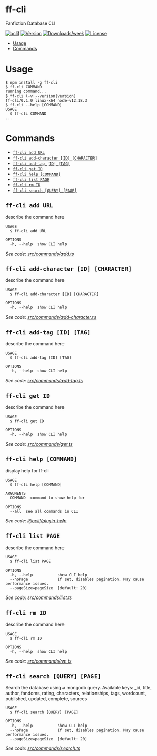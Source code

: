 ff-cli
======

Fanfiction Database CLI

[![oclif](https://img.shields.io/badge/cli-oclif-brightgreen.svg)](https://oclif.io)
[![Version](https://img.shields.io/npm/v/ff-cli.svg)](https://npmjs.org/package/ff-cli)
[![Downloads/week](https://img.shields.io/npm/dw/ff-cli.svg)](https://npmjs.org/package/ff-cli)
[![License](https://img.shields.io/npm/l/ff-cli.svg)](https://github.com/jojotastic777/ff-cli/blob/master/package.json)

<!-- toc -->
* [Usage](#usage)
* [Commands](#commands)
<!-- tocstop -->
# Usage
<!-- usage -->
```sh-session
$ npm install -g ff-cli
$ ff-cli COMMAND
running command...
$ ff-cli (-v|--version|version)
ff-cli/0.1.0 linux-x64 node-v12.18.3
$ ff-cli --help [COMMAND]
USAGE
  $ ff-cli COMMAND
...
```
<!-- usagestop -->
# Commands
<!-- commands -->
* [`ff-cli add URL`](#ff-cli-add-url)
* [`ff-cli add-character [ID] [CHARACTER]`](#ff-cli-add-character-id-character)
* [`ff-cli add-tag [ID] [TAG]`](#ff-cli-add-tag-id-tag)
* [`ff-cli get ID`](#ff-cli-get-id)
* [`ff-cli help [COMMAND]`](#ff-cli-help-command)
* [`ff-cli list PAGE`](#ff-cli-list-page)
* [`ff-cli rm ID`](#ff-cli-rm-id)
* [`ff-cli search [QUERY] [PAGE]`](#ff-cli-search-query-page)

## `ff-cli add URL`

describe the command here

```
USAGE
  $ ff-cli add URL

OPTIONS
  -h, --help  show CLI help
```

_See code: [src/commands/add.ts](https://github.com/jojotastic777/ff-cli/blob/v0.1.0/src/commands/add.ts)_

## `ff-cli add-character [ID] [CHARACTER]`

describe the command here

```
USAGE
  $ ff-cli add-character [ID] [CHARACTER]

OPTIONS
  -h, --help  show CLI help
```

_See code: [src/commands/add-character.ts](https://github.com/jojotastic777/ff-cli/blob/v0.1.0/src/commands/add-character.ts)_

## `ff-cli add-tag [ID] [TAG]`

describe the command here

```
USAGE
  $ ff-cli add-tag [ID] [TAG]

OPTIONS
  -h, --help  show CLI help
```

_See code: [src/commands/add-tag.ts](https://github.com/jojotastic777/ff-cli/blob/v0.1.0/src/commands/add-tag.ts)_

## `ff-cli get ID`

describe the command here

```
USAGE
  $ ff-cli get ID

OPTIONS
  -h, --help  show CLI help
```

_See code: [src/commands/get.ts](https://github.com/jojotastic777/ff-cli/blob/v0.1.0/src/commands/get.ts)_

## `ff-cli help [COMMAND]`

display help for ff-cli

```
USAGE
  $ ff-cli help [COMMAND]

ARGUMENTS
  COMMAND  command to show help for

OPTIONS
  --all  see all commands in CLI
```

_See code: [@oclif/plugin-help](https://github.com/oclif/plugin-help/blob/v3.2.2/src/commands/help.ts)_

## `ff-cli list PAGE`

describe the command here

```
USAGE
  $ ff-cli list PAGE

OPTIONS
  -h, --help           show CLI help
  --noPage             If set, disables pagination. May cause performance issues.
  --pageSize=pageSize  [default: 20]
```

_See code: [src/commands/list.ts](https://github.com/jojotastic777/ff-cli/blob/v0.1.0/src/commands/list.ts)_

## `ff-cli rm ID`

describe the command here

```
USAGE
  $ ff-cli rm ID

OPTIONS
  -h, --help  show CLI help
```

_See code: [src/commands/rm.ts](https://github.com/jojotastic777/ff-cli/blob/v0.1.0/src/commands/rm.ts)_

## `ff-cli search [QUERY] [PAGE]`

Search the database using a mongodb query. Available keys: _id, title, author, fandoms, rating, characters, relationships, tags, wordcount, published, updated, complete, sources

```
USAGE
  $ ff-cli search [QUERY] [PAGE]

OPTIONS
  -h, --help           show CLI help
  --noPage             If set, disables pagination. May cause performance issues.
  --pageSize=pageSize  [default: 20]
```

_See code: [src/commands/search.ts](https://github.com/jojotastic777/ff-cli/blob/v0.1.0/src/commands/search.ts)_
<!-- commandsstop -->
